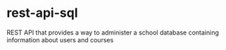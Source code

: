 # rest-api-sql
  REST API that provides a way to administer a school database containing information about users and courses
